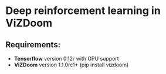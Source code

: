# Deep reinforcement learning in ViZDoom
## Requirements:
- **Tensorflow** version 0.12r with GPU support
- **ViZDoom** version 1.1.0rc1+ (pip install vizdoom)
